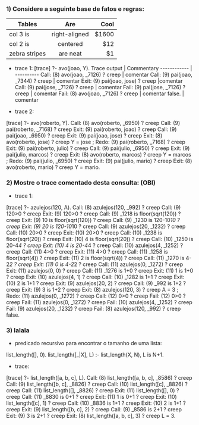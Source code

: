 
### 1) Considere a seguinte base de fatos e regras: ###

| Tables        | Are           | Cool  |
| ------------- |:-------------:| -----:|
| col 3 is      | right-aligned | $1600 |
| col 2 is      | centered      |   $12 |
| zebra stripes | are neat      |    $1 |

- trace 1:
[trace]  ?- avo(joao, Y).
Trace output | Commentary
------------ | ----------
   Call: (8) avo(joao, _7126) ? creep | comentar
   Call: (9) pai(joao, _7344) ? creep | comentar
   Exit: (9) pai(joao, jose) ? creep |comentar
   Call: (9) pai(jose, _7126) ? creep | comentar
   Fail: (9) pai(jose, _7126) ? creep | comentar
   Fail: (8) avo(joao, _7126) ? creep | comentar
false. | comentar

- trace 2:

[trace]  ?- avo(roberto, Y).
   Call: (8) avo(roberto, _6950) ? creep
   Call: (9) pai(roberto, _7168) ? creep
   Exit: (9) pai(roberto, joao) ? creep
   Call: (9) pai(joao, _6950) ? creep
   Exit: (9) pai(joao, jose) ? creep
   Exit: (8) avo(roberto, jose) ? creep
Y = jose ;
   Redo: (9) pai(roberto, _7168) ? creep
   Exit: (9) pai(roberto, julio) ? creep
   Call: (9) pai(julio, _6950) ? creep
   Exit: (9) pai(julio, marcos) ? creep
   Exit: (8) avo(roberto, marcos) ? creep
Y = marcos ;
   Redo: (9) pai(julio, _6950) ? creep
   Exit: (9) pai(julio, mario) ? creep
   Exit: (8) avo(roberto, mario) ? creep
Y = mario.

### 2) Mostre o trace comentado desta consulta: (OBI) ###

- trace 1:

[trace]  ?- azulejos(120, A).
   Call: (8) azulejos(120, _992) ? creep
   Call: (9) 120>0 ? creep
   Exit: (9) 120>0 ? creep
   Call: (9) _1218 is floor(sqrt(120)) ? creep
   Exit: (9) 10 is floor(sqrt(120)) ? creep
   Call: (9) _1230 is 120-10*10 ? creep
   Exit: (9) 20 is 120-10*10 ? creep
   Call: (9) azulejos(20, _1232) ? creep
   Call: (10) 20>0 ? creep
   Exit: (10) 20>0 ? creep
   Call: (10) _1238 is floor(sqrt(20)) ? creep
   Exit: (10) 4 is floor(sqrt(20)) ? creep
   Call: (10) _1250 is 20-4*4 ? creep
   Exit: (10) 4 is 20-4*4 ? creep
   Call: (10) azulejos(4, _1252) ? creep
   Call: (11) 4>0 ? creep
   Exit: (11) 4>0 ? creep
   Call: (11) _1258 is floor(sqrt(4)) ? creep
   Exit: (11) 2 is floor(sqrt(4)) ? creep
   Call: (11) _1270 is 4-2*2 ? creep
   Exit: (11) 0 is 4-2*2 ? creep
   Call: (11) azulejos(0, _1272) ? creep
   Exit: (11) azulejos(0, 0) ? creep
   Call: (11) _1276 is 1+0 ? creep
   Exit: (11) 1 is 1+0 ? creep
   Exit: (10) azulejos(4, 1) ? creep
   Call: (10) _1282 is 1+1 ? creep
   Exit: (10) 2 is 1+1 ? creep
   Exit: (9) azulejos(20, 2) ? creep
   Call: (9) _992 is 1+2 ? creep
   Exit: (9) 3 is 1+2 ? creep
   Exit: (8) azulejos(120, 3) ? creep
A = 3 ;
   Redo: (11) azulejos(0, _1272) ? creep
   Call: (12) 0>0 ? creep
   Fail: (12) 0>0 ? creep
   Fail: (11) azulejos(0, _1272) ? creep
   Fail: (10) azulejos(4, _1252) ? creep
   Fail: (9) azulejos(20, _1232) ? creep
   Fail: (8) azulejos(120, _992) ? creep
false.

### 3) lalala ###

- predicado recursivo para encontrar o tamanho de uma lista:

list_length([], 0).
list_length([_|X], L) :-
        list_length(X, N),
        L is N+1.

- trace:

[trace]  ?- list_length([a, b, c], L).
   Call: (8) list_length([a, b, c], _8586) ? creep
   Call: (9) list_length([b, c], _8826) ? creep
   Call: (10) list_length([c], _8826) ? creep
   Call: (11) list_length([], _8826) ? creep
   Exit: (11) list_length([], 0) ? creep
   Call: (11) _8830 is 0+1 ? creep
   Exit: (11) 1 is 0+1 ? creep
   Exit: (10) list_length([c], 1) ? creep
   Call: (10) _8836 is 1+1 ? creep
   Exit: (10) 2 is 1+1 ? creep
   Exit: (9) list_length([b, c], 2) ? creep
   Call: (9) _8586 is 2+1 ? creep
   Exit: (9) 3 is 2+1 ? creep
   Exit: (8) list_length([a, b, c], 3) ? creep
L = 3.

